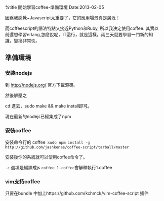 %title 開始學習coffee-準備環境
Date:2013-02-05

因爲我感覺~Javascript太重要了，它的應用場景真是廣泛！

而coffeescript的語法特點又接近Python和Ruby, 所以我決定使用coffee. 其實以前還想學習erlang,怎麼說呢，IT這行，就是這樣，兩三天就要學習一門新的知識，變換非常快。

## 準備環境

### 安裝nodejs

到 http://nodejs.org/ 官方下載源碼。

然後解壓之

cd 進去，sudo make && make install即可。

現在最新的nodejs已經集成了npm

### 安裝coffee

安裝命令行的 coffee :`sudo npm install -g http://github.com/jashkenas/coffee-script/tarball/master`

安裝後你的系統就可以使用coffee命令了。

`-c` 選項是編譯成js
`coffee 1.coffee`會解釋執行1.coffee

### vim支持coffee

只要在bundle 中加上https://github.com/kchmck/vim-coffee-script 插件



